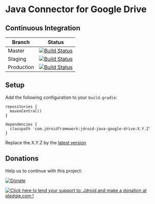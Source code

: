 # Java Connector for Google Drive

## Continuous Integration
|Branch|Status|
| ------------- | ------------- |
|Master|[![Build Status](https://travis-ci.org/maxirosson/jdroid-java-google-drive.svg?branch=master)](https://travis-ci.org/maxirosson/jdroid-java-google-drive)|
|Staging|[![Build Status](https://api.travis-ci.org/maxirosson/jdroid-java-google-drive.svg?branch=staging)](https://travis-ci.org/maxirosson/jdroid-java-google-drive)|
|Production|[![Build Status](https://api.travis-ci.org/maxirosson/jdroid-java-google-drive.svg?branch=production)](https://travis-ci.org/maxirosson/jdroid-java-google-drive)|

## Setup 

Add the following configuration to your `build.gradle`:

    repositories {
      mavenCentral()
    }
  
    dependencies {
      classpath 'com.jdroidframework:jdroid-java-google-drive:X.Y.Z'
    }

Replace the X.Y.Z by the [latest version](https://github.com/maxirosson/jdroid-java-github/releases/latest)

## Donations
Help us to continue with this project:

[![Donate](https://www.paypalobjects.com/en_US/i/btn/btn_donate_LG.gif)](https://www.paypal.com/cgi-bin/webscr?cmd=_s-xclick&hosted_button_id=2UEBTRTSCYA9L)

<a href='https://pledgie.com/campaigns/30030'><img alt='Click here to lend your support to: Jdroid and make a donation at pledgie.com !' src='https://pledgie.com/campaigns/30030.png?skin_name=chrome' border='0' ></a>
